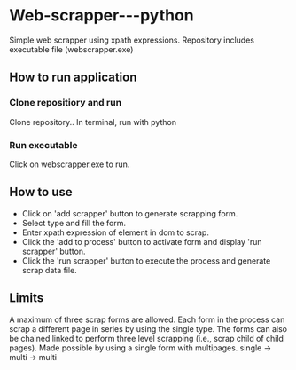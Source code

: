 # Web-scrapper---python
Simple web scrapper using xpath expressions.
Repository includes executable file (webscrapper.exe)

## How to run application
### Clone repositiory and run
Clone repository..
In terminal, run with python <foldername>
  
### Run executable
Click on webscrapper.exe to run.

## How to use
- Click on 'add scrapper' button to generate scrapping form.
- Select type and fill the form.
- Enter xpath expression of element in dom to scrap.
- Click the 'add to process' button to activate form and display 'run scrapper' button.
- Click the 'run scrapper' button to execute the process and generate scrap data file.

## Limits
A maximum of three scrap forms are allowed. Each form in the process can scrap a different page in series by using the single type.
The forms can also be chained linked to perform three level scrapping (i.e., scrap child of child pages). Made possible by using a single form with multipages.
single -> multi -> multi

